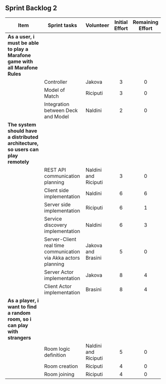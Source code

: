 ## Sprint Backlog 2

|Item | Sprint tasks | Volunteer | Initial Effort | Remaining Effort
|--------|---------------------------|----------|:----:|:---:|
|**As a user, i must be able to play a Marafone game with all Marafone Rules**|||||
| | Controller| Jakova | 3 | 0|
| | Model of Match| Riciputi | 3 | 0|
| | Integration between Deck and Model| Naldini | 2 | 0|
|**The system should have a distributed architecture, so users can play remotely**|||||
| | REST API communication planning| Naldini and Riciputi | 3 | 0|
| | Client side implementation| Naldini | 6 | 6|
| | Server side implementation| Riciputi | 6 | 1 |
| | Service discovery implementation| Naldini | 6 | 3|
| | Server-Client real time communication via Akka actors planning| Jakova and Brasini | 5 | 0|
| | Server Actor implementation| Jakova | 8 | 4 |
| | Client Actor implementation | Brasini | 8 | 4|
|**As a player, i want to find a random room, so i can play with strangers**|||||
| | Room logic definition| Naldini and Riciputi | 5 | 0|
| | Room creation | Riciputi | 4 | 0|
| | Room joining| Riciputi | 4 | 0|